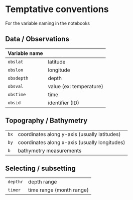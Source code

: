 # Temptative conventions

For the variable naming in the notebooks

## Data / Observations

| Variable name |              	|
| --------------|:--------------|
|`obslat`	    	| latitude	|
|`obslon` 	    | longitude	|
|`obsdepth` 	  |	depth    	|
|`obsval` 	    |	value (ex: temperature)	|
|`obstime` 	    |	time          	|
|`obsid`		    |	identifier (ID)	|

## Topography / Bathymetry

|               |              	|
| --------------|:--------------|
|`bx`   | coordinates along y-axis (usually latitudes) |
|`by`   | coordinates along x-axis (usually longitudes)|
|`b`    | bathymetry measurements |

## Selecting / subsetting

|               |              	|
| --------------|:--------------|
| `depthr`    | depth range                |
| `timer`     | time range (month range)   |
